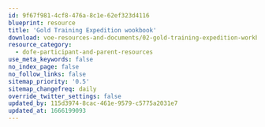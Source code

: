 ```yaml
---
id: 9f67f981-4cf8-476a-8c1e-62ef323d4116
blueprint: resource
title: 'Gold Training Expedition wookbook'
download: voe-resources-and-documents/02-gold-training-expedition-workbook.pdf
resource_category:
  - dofe-participant-and-parent-resources
use_meta_keywords: false
no_index_page: false
no_follow_links: false
sitemap_priority: '0.5'
sitemap_changefreq: daily
override_twitter_settings: false
updated_by: 115d3974-8cac-461e-9579-c5775a2031e7
updated_at: 1666199093
---
```

